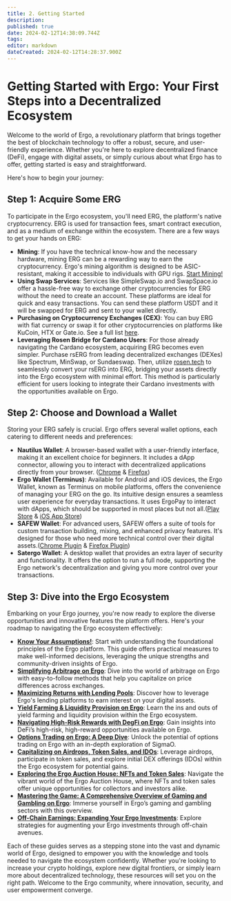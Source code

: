 ```yaml
---
title: 2. Getting Started
description: 
published: true
date: 2024-02-12T14:38:09.744Z
tags: 
editor: markdown
dateCreated: 2024-02-12T14:28:37.900Z
---
```


# Getting Started with Ergo: Your First Steps into a Decentralized Ecosystem

Welcome to the world of Ergo, a revolutionary platform that brings together the best of blockchain technology to offer a robust, secure, and user-friendly experience. Whether you're here to explore decentralized finance (DeFi), engage with digital assets, or simply curious about what Ergo has to offer, getting started is easy and straightforward. 

Here's how to begin your journey:

## Step 1: Acquire Some ERG

To participate in the Ergo ecosystem, you'll need ERG, the platform's native cryptocurrency. ERG is used for transaction fees, smart contract execution, and as a medium of exchange within the ecosystem. There are a few ways to get your hands on ERG:

- **Mining**: If you have the technical know-how and the necessary hardware, mining ERG can be a rewarding way to earn the cryptocurrency. Ergo's mining algorithm is designed to be ASIC-resistant, making it accessible to individuals with GPU rigs. [Start Mining!](https://docs.ergoplatform.com/mining/setup/join/)
- **Using Swap Services**: Services like SimpleSwap.io and SwapSpace.io offer a hassle-free way to exchange other cryptocurrencies for ERG without the need to create an account. These platforms are ideal for quick and easy transactions. You can send these platform USDT and it will be swapped for ERG and sent to your wallet directly.
- **Purchasing on Cryptocurrency Exchanges (CEX)**: You can buy ERG with fiat currency or swap it for other cryptocurrencies on platforms like KuCoin, HTX or Gate.io. See a full list [here](https://ergoplatform.org/en/get-erg/#Exchanges).
- **Leveraging Rosen Bridge for Cardano Users**: For those already navigating the Cardano ecosystem, acquiring ERG becomes even simpler. Purchase rsERG from leading decentralized exchanges (DEXes) like Spectrum, MinSwap, or Sundaeswap. Then, utilize [rosen.tech](https://rosen.tech) to seamlessly convert your rsERG into ERG, bridging your assets directly into the Ergo ecosystem with minimal effort. This method is particularly efficient for users looking to integrate their Cardano investments with the opportunities available on Ergo.

## Step 2: Choose and Download a Wallet

Storing your ERG safely is crucial. Ergo offers several wallet options, each catering to different needs and preferences:

- **Nautilus Wallet**: A browser-based wallet with a user-friendly interface, making it an excellent choice for beginners. It includes a dApp connector, allowing you to interact with decentralized applications directly from your browser. ([Chrome](https://chromewebstore.google.com/detail/nautilus-wallet/gjlmehlldlphhljhpnlddaodbjjcchai?pli=1) & [Firefox](https://addons.mozilla.org/en-US/firefox/addon/nautilus/))
- **Ergo Wallet (Terminus)**: Available for Android and iOS devices, the Ergo Wallet, known as Terminus on mobile platforms, offers the convenience of managing your ERG on the go. Its intuitive design ensures a seamless user experience for everyday transactions. It uses ErgoPay to interact with dApps, which should be supported in most places but not all.([Play Store](https://play.google.com/store/apps/details?id=org.ergoplatform.android) & [iOS App Store](https://play.google.com/store/apps/details?id=org.ergoplatform.android))
- **SAFEW Wallet**: For advanced users, SAFEW offers a suite of tools for custom transaction building, mixing, and enhanced privacy features. It's designed for those who need more technical control over their digital assets.([Chrome Plugin](https://chromewebstore.google.com/detail/safew-simple-and-fast-erg/fmpbldieijjehhalgjblbpgjmijencll) & [Firefox Plugin](https://addons.mozilla.org/en-US/firefox/addon/safew/))
- **Satergo Wallet**: A desktop wallet that provides an extra layer of security and functionality. It offers the option to run a full node, supporting the Ergo network's decentralization and giving you more control over your transactions.

## Step 3: Dive into the Ergo Ecosystem

Embarking on your Ergo journey, you're now ready to explore the diverse opportunities and innovative features the platform offers. Here's your roadmap to navigating the Ergo ecosystem effectively:

- **[Know Your Assumptions!](/en/Guides/yield/kya)**: Start with understanding the foundational principles of the Ergo platform. This guide offers practical measures to make well-informed decisions, leveraging the unique strengths and community-driven insights of Ergo.
- **[Simplifying Arbitrage on Ergo](/en/Guides/yield/Arbitrage)**: Dive into the world of arbitrage on Ergo with easy-to-follow methods that help you capitalize on price differences across exchanges.
- **[Maximizing Returns with Lending Pools](/en/Guides/yield/lending)**: Discover how to leverage Ergo's lending platforms to earn interest on your digital assets.
- **[Yield Farming & Liquidity Provision on Ergo](/en/Guides/yield/yield)**: Learn the ins and outs of yield farming and liquidity provision within the Ergo ecosystem.
- **[Navigating High-Risk Rewards with DegFi on Ergo](/en/Guides/yield/DegFi)**: Gain insights into DeFi’s high-risk, high-reward opportunities available on Ergo.
- **[Options Trading on Ergo: A Deep Dive](/en/Guides/yield/SigmaO)**: Unlock the potential of options trading on Ergo with an in-depth exploration of SigmaO.
- **[Capitalizing on Airdrops, Token Sales, and IDOs](/en/Guides/yield/TokenEvents)**: Leverage airdrops, participate in token sales, and explore initial DEX offerings (IDOs) within the Ergo ecosystem for potential gains.
- **[Exploring the Ergo Auction House: NFTs and Token Sales](/en/Guides/yield/ErgoAuctionHouse)**: Navigate the vibrant world of the Ergo Auction House, where NFTs and token sales offer unique opportunities for collectors and investors alike.
- **[Mastering the Game: A Comprehensive Overview of Gaming and Gambling on Ergo](/en/Guides/yield/Gaming)**: Immerse yourself in Ergo’s gaming and gambling sectors with this overview.
- **[Off-Chain Earnings: Expanding Your Ergo Investments](/en/Guides/yield/off-chain)**: Explore strategies for augmenting your Ergo investments through off-chain avenues.

Each of these guides serves as a stepping stone into the vast and dynamic world of Ergo, designed to empower you with the knowledge and tools needed to navigate the ecosystem confidently. Whether you're looking to increase your crypto holdings, explore new digital frontiers, or simply learn more about decentralized technology, these resources will set you on the right path. Welcome to the Ergo community, where innovation, security, and user empowerment converge.